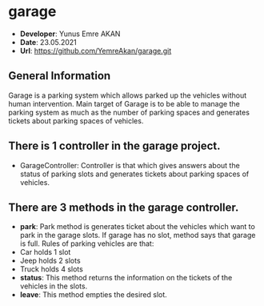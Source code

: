 # garage
- **Developer**: Yunus Emre AKAN
- **Date**: 23.05.2021
- **Url**: https://github.com/YemreAkan/garage.git

## General Information
Garage is a parking system which allows parked up the vehicles without human intervention. Main target of
Garage is  to be able to manage the parking system as much as the number of parking spaces and generates tickets about parking spaces of vehicles.

## There is 1 controller in the garage project.
- GarageController: Controller is that which gives answers about the status of parking slots and generates tickets about parking spaces of vehicles.

## There are 3 methods in the garage controller.
- **park**: Park method is generates ticket about the vehicles which want to park in the garage slots. If garage has no slot, method says that garage is full. Rules of parking vehicles are that:
- Car holds 1 slot
- Jeep holds 2 slots
- Truck holds 4 slots
- **status**: This method returns the information on the tickets of the vehicles in the slots.
- **leave**: This method empties the desired slot. 

